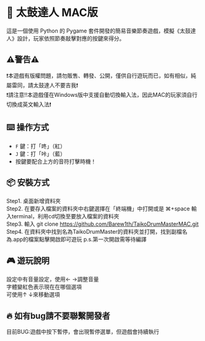 # 🥁 太鼓達人 MAC版

這是一個使用 Python 的 Pygame 套件開發的簡易音樂節奏遊戲，模擬《太鼓達人》設計，玩家依照節奏敲擊對應的按鍵來得分。

## ⚠️警告⚠️
❗本遊戲有版權問題，請勿販售、轉發、公開，僅供自行遊玩而已，如有相似，純屬雷同，請太鼓達人不要吉我❗<br>
❗請注意!!本遊戲僅在Windows版中支援自動切換輸入法，因此MAC的玩家須自行切換成英文輸入法❗

## ⌨️ 操作方式

- `F` 鍵：打「咚」（紅）
- `J` 鍵：打「咔」（藍）
- 按鍵要配合上方的音符打擊時機！

## 📦 安裝方式

Step1. 桌面新增資料夾<br>
Step2. 在要存入檔案的資料夾中右鍵選擇在「終端機」中打開或是 ⌘+space 輸入terminal，利用cd切換至要放入檔案的資料夾<br>
Step3. 輸入 git clone https://github.com/Barew1th/TaikoDrumMasterMAC.git<br>
Step4. 在資料夾中找到名為TaikoDrumMaster的資料夾並打開，找到副檔名為.app的檔案點擊開啟即可遊玩 p.s.第一次開啟需等待編譯

## 🎮 遊玩說明

設定中有音量設定，使用← →調整音量<br>
字體變紅色表示現在在哪個選項<br>
可使用↑ ↓來移動選項


## 🔥 如有bug請不要聯繫開發者<br>

目前BUG:遊戲中按下暫停，會出現暫停選單，但遊戲會持續執行


